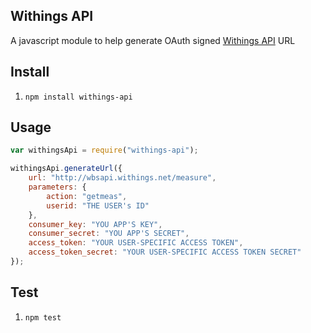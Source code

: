 ## Withings API

A javascript module to help generate OAuth signed [Withings API](http://oauth.withings.com/api) URL

## Install

1. `npm install withings-api`

## Usage

```javascript
var withingsApi = require("withings-api");

withingsApi.generateUrl({
	url: "http://wbsapi.withings.net/measure",
	parameters: {
		action: "getmeas",
		userid: "THE USER's ID"
	},
	consumer_key: "YOU APP'S KEY",
	consumer_secret: "YOU APP'S SECRET",
	access_token: "YOUR USER-SPECIFIC ACCESS TOKEN",
	access_token_secret: "YOUR USER-SPECIFIC ACCESS TOKEN SECRET"
});
```

## Test

1. `npm test`